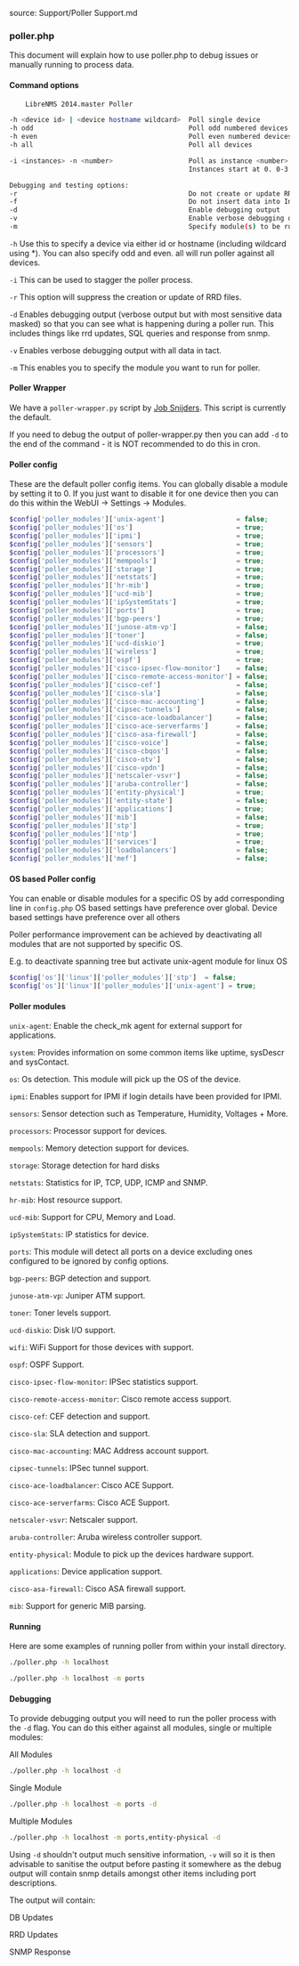 source: Support/Poller Support.md
### poller.php

This document will explain how to use poller.php to debug issues or manually running to process data.

#### Command options
```bash
	LibreNMS 2014.master Poller

-h <device id> | <device hostname wildcard>  Poll single device
-h odd                                       Poll odd numbered devices  (same as -i 2 -n 0)
-h even                                      Poll even numbered devices (same as -i 2 -n 1)
-h all                                       Poll all devices

-i <instances> -n <number>                   Poll as instance <number> of <instances>
                                             Instances start at 0. 0-3 for -n 4

Debugging and testing options:
-r                                           Do not create or update RRDs
-f                                           Do not insert data into InfluxDB
-d                                           Enable debugging output
-v                                           Enable verbose debugging output
-m                                           Specify module(s) to be run
```

`-h` Use this to specify a device via either id or hostname (including wildcard using *). You can also specify odd and
even. all will run poller against all devices.

`-i` This can be used to stagger the poller process.

`-r` This option will suppress the creation or update of RRD files.

`-d` Enables debugging output (verbose output but with most sensitive data masked) so that you can see what is happening during a poller run. This includes things like rrd updates, SQL queries and response from snmp.

`-v` Enables verbose debugging output with all data in tact.

`-m` This enables you to specify the module you want to run for poller.

#### Poller Wrapper

We have a `poller-wrapper.py` script by [Job Snijders](https://github.com/job). This script is currently the default.

If you need to debug the output of poller-wrapper.py then you can add `-d` to the end of the command - it is NOT recommended to do this in cron.

#### Poller config

These are the default poller config items. You can globally disable a module by setting it to 0. If you just want to
disable it for one device then you can do this within the WebUI -> Settings -> Modules.

```php
$config['poller_modules']['unix-agent']                  = false;
$config['poller_modules']['os']                          = true;
$config['poller_modules']['ipmi']                        = true;
$config['poller_modules']['sensors']                     = true;
$config['poller_modules']['processors']                  = true;
$config['poller_modules']['mempools']                    = true;
$config['poller_modules']['storage']                     = true;
$config['poller_modules']['netstats']                    = true;
$config['poller_modules']['hr-mib']                      = true;
$config['poller_modules']['ucd-mib']                     = true;
$config['poller_modules']['ipSystemStats']               = true;
$config['poller_modules']['ports']                       = true;
$config['poller_modules']['bgp-peers']                   = true;
$config['poller_modules']['junose-atm-vp']               = false;
$config['poller_modules']['toner']                       = false;
$config['poller_modules']['ucd-diskio']                  = true;
$config['poller_modules']['wireless']                    = true;
$config['poller_modules']['ospf']                        = true;
$config['poller_modules']['cisco-ipsec-flow-monitor']    = false;
$config['poller_modules']['cisco-remote-access-monitor'] = false;
$config['poller_modules']['cisco-cef']                   = false;
$config['poller_modules']['cisco-sla']                   = false;
$config['poller_modules']['cisco-mac-accounting']        = false;
$config['poller_modules']['cipsec-tunnels']              = false;
$config['poller_modules']['cisco-ace-loadbalancer']      = false;
$config['poller_modules']['cisco-ace-serverfarms']       = false;
$config['poller_modules']['cisco-asa-firewall']          = false;
$config['poller_modules']['cisco-voice']                 = false;
$config['poller_modules']['cisco-cbqos']                 = false;
$config['poller_modules']['cisco-otv']                   = false;
$config['poller_modules']['cisco-vpdn']                  = false;
$config['poller_modules']['netscaler-vsvr']              = false;
$config['poller_modules']['aruba-controller']            = false;
$config['poller_modules']['entity-physical']             = true;
$config['poller_modules']['entity-state']                = false;
$config['poller_modules']['applications']                = true;
$config['poller_modules']['mib']                         = false;
$config['poller_modules']['stp']                         = true;
$config['poller_modules']['ntp']                         = true;
$config['poller_modules']['services']                    = true;
$config['poller_modules']['loadbalancers']               = false;
$config['poller_modules']['mef']                         = false;
```

#### OS based Poller config

You can enable or disable modules for a specific OS by add corresponding line in `config.php`
OS based settings have preference over global. Device based settings have preference over all others

Poller performance improvement can be achieved by deactivating all modules that are not supported by specific OS.

E.g. to deactivate spanning tree but activate unix-agent module for linux OS

```php
$config['os']['linux']['poller_modules']['stp']  = false;
$config['os']['linux']['poller_modules']['unix-agent'] = true;
```

#### Poller modules

`unix-agent`: Enable the check_mk agent for external support for applications.

`system`: Provides information on some common items like uptime, sysDescr and sysContact.

`os`: Os detection. This module will pick up the OS of the device.

`ipmi`: Enables support for IPMI if login details have been provided for IPMI.

`sensors`: Sensor detection such as Temperature, Humidity, Voltages + More.

`processors`: Processor support for devices.

`mempools`: Memory detection support for devices.

`storage`: Storage detection for hard disks

`netstats`: Statistics for IP, TCP, UDP, ICMP and SNMP.

`hr-mib`: Host resource support.

`ucd-mib`: Support for CPU, Memory and Load.

`ipSystemStats`: IP statistics for device.

`ports`: This module will detect all ports on a device excluding ones configured to be ignored by config options.

`bgp-peers`: BGP detection and support.

`junose-atm-vp`: Juniper ATM support.

`toner`: Toner levels support.

`ucd-diskio`: Disk I/O support.

`wifi`: WiFi Support for those devices with support.

`ospf`: OSPF Support.

`cisco-ipsec-flow-monitor`: IPSec statistics support.

`cisco-remote-access-monitor`: Cisco remote access support.

`cisco-cef`: CEF detection and support.

`cisco-sla`: SLA detection and support.

`cisco-mac-accounting`: MAC Address account support.

`cipsec-tunnels`: IPSec tunnel support.

`cisco-ace-loadbalancer`: Cisco ACE Support.

`cisco-ace-serverfarms`: Cisco ACE Support.

`netscaler-vsvr`: Netscaler support.

`aruba-controller`: Aruba wireless controller support.

`entity-physical`: Module to pick up the devices hardware support.

`applications`: Device application support.

`cisco-asa-firewall`: Cisco ASA firewall support.

`mib`: Support for generic MIB parsing.

#### Running

Here are some examples of running poller from within your install directory.
```bash
./poller.php -h localhost

./poller.php -h localhost -m ports
```

#### Debugging

To provide debugging output you will need to run the poller process with the `-d` flag. You can do this either against
all modules, single or multiple modules:

All Modules
```bash
./poller.php -h localhost -d
```

Single Module
```bash
./poller.php -h localhost -m ports -d
```

Multiple Modules
```bash
./poller.php -h localhost -m ports,entity-physical -d
```

Using `-d` shouldn't output much sensitive information, `-v` will so it is then advisable to sanitise the output before pasting it somewhere as the debug output will contain snmp details amongst other items including port descriptions.

The output will contain:

DB Updates

RRD Updates

SNMP Response
